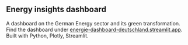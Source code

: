 ## Energy insights dashboard
A dashboard on the German Energy sector and its green transformation.
Find the dashboard under [energie-dashboard-deutschland.streamlit.app](https://energie-dashboard-deutschland.streamlit.app/electricity_im_export_2023).
Built with Python, Plotly, Streamlit.
